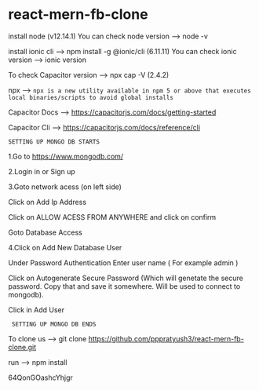 # react-mern-fb-clone

install node (v12.14.1)
You can check node version --> node -v

install ionic cli --> npm install -g @ionic/cli (6.11.11)
You can check ionic version --> ionic version

To check Capacitor version --> npx cap -V (2.4.2)

npx --> `npx is a new utility available in npm 5 or above that executes local binaries/scripts to avoid global installs`

Capacitor Docs --> https://capacitorjs.com/docs/getting-started

Capacitor Cli --> https://capacitorjs.com/docs/reference/cli

`SETTING UP MONGO DB STARTS`

1.Go to https://www.mongodb.com/

2.Login in or Sign up

3.Goto network acess (on left side)

  Click on Add Ip Address

  Click on ALLOW ACESS FROM ANYWHERE and click on confirm

  Goto Database Access

4.Click on Add New Database User
  
  Under Password Authentication Enter user name ( For example admin )
  
  Click on Autogenerate Secure Password (Which will genetate the secure password. Copy that and save it somewhere. Will be used to connect to mongodb).
  
  Click in Add User

` SETTING UP MONGO DB ENDS`

To clone us --> git clone https://github.com/pppratyush3/react-mern-fb-clone.git

run --> npm install

64QonGOashcYhjgr

